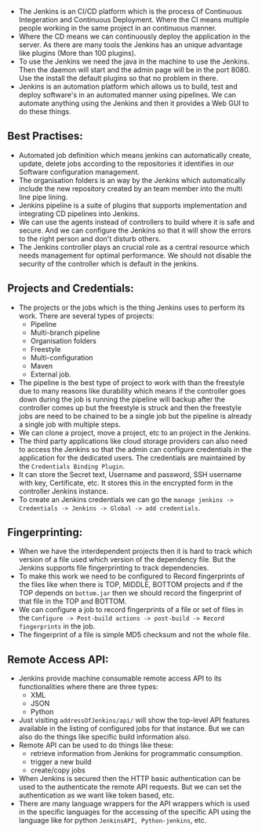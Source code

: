 - The Jenkins is an CI/CD platform which is the process of Continuous Integeration and Continuous Deployment. Where the CI means multiple people working in the same project in an continuous manner.
- Where the CD means we can continuously deploy the application in the server. As there are many tools the Jenkins has an unique advantage like plugins (More than 100 plugins). 
- To use the Jenkins we need the java in the machine to use the Jenkins. Then the daemon will start and the admin page will be in the port 8080. Use the install the default plugins so that no problem in there.
- Jenkins is an automation platform which allows us to build, test and deploy software's in an automated manner using pipelines. We can automate anything using the Jenkins and then it provides a Web GUI to do these things. 
## Best Practises:
- Automated job definition which means jenkins can automatically create, update, delete jobs according to the repositories it identifies in our Software configuration management.
- The organisation folders is an way by the Jenkins which automatically include the new repository created by an team member into the multi line pipe lining.
- Jenkins pipeline is a suite of plugins that supports implementation and integrating CD  pipelines into Jenkins.
- We can use the agents instead of controllers to build where it is safe and secure. And we can configure the Jenkins so that it will show the errors to the right person and don't disturb others.
- The Jenkins controller plays an crucial role as a central resource which needs management for optimal performance. We should not disable the security of the controller which is default in the jenkins.
## Projects and Credentials:
- The projects or the jobs which is the thing Jenkins uses to perform its work. There are several types of projects:
	- Pipeline
	- Multi-branch pipeline
	- Organisation folders
	- Freestyle
	- Multi-configuration
	- Maven
	- External job.
- The pipeline is the best type of project to work with than the freestyle due to many reasons like durability which means if the controller goes down during the job is running the pipeline will backup after the controller comes up but the freestyle is struck and then the freestyle jobs are need to be chained to be a single job but the pipeline is already a single job with multiple steps.
- We can clone a project, move a project, etc to an project in the Jenkins.  
- The third party applications like cloud storage providers can also need to access the Jenkins so that the admin can configure credentials in the application for the dedicated users. The credentials are maintained by the `Credentials Binding Plugin`.
- It can store the Secret text, Username and password, SSH username with key, Certificate, etc. It stores this in the encrypted form in the controller Jenkins instance.
- To create an Jenkins credentials we can go the `manage jenkins -> Credentials -> Jenkins -> Global -> add credentials`.
## Fingerprinting:
- When we have the interdependent projects then it is hard to track which version of a file used which version of the dependency file. But the Jenkins supports file fingerprinting to track dependencies.
- To make this work we need to be configured to Record fingerprints of the files like when there is TOP, MIDDLE, BOTTOM projects and if the TOP depends on `bottom.jar` then we should record the fingerprint of that file in the TOP and BOTTOM.
- We can configure a job to record fingerprints of a file or set of files in the `Configure -> Post-build actions -> post-build -> Record fingerprints` in the job.
- The fingerprint of a file is simple MD5 checksum and not the whole file. 
## Remote Access API:
- Jenkins provide machine consumable remote access API to its functionalities where there are three types:
	- XML
	- JSON
	- Python
- Just visiting `addressOfJenkins/api/` will show the top-level API features available in the listing of configured jobs for that instance. But we can also do the things like specific build information also.
- Remote API can be used to do things like these:
	- retrieve information from Jenkins for programmatic consumption.
	- trigger a new build
	- create/copy jobs
- When Jenkins is secured then the HTTP basic authentication can be used to the authenticate the remote API requests. But we can set the authentication as we want like token based, etc. 
- There are many language wrappers for the API wrappers which is used in the specific languages for the accessing of the specific API using the language like for python `JenkinsAPI, Python-jenkins`, etc.
